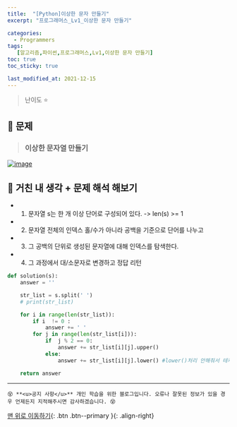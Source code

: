 ```yaml
---
title:  "[Python]이상한 문자 만들기"
excerpt: "프로그래머스_Lv1_이상한 문자 만들기"

categories:
  - Programmers
tags:
   [알고리즘,파이썬,프로그래머스,Lv1,이상한 문자 만들기]
toc: true
toc_sticky: true

last_modified_at: 2021-12-15
---
```


> 난이도 ⭐

## 🚀 문제

> ### 이상한 문자열 만들기 

[![image](https://user-images.githubusercontent.com/52389219/146224430-0bf9ef10-b48f-4500-9fa6-b4ceb79b52ff.PNG)](https://user-images.githubusercontent.com/52389219/146224430-0bf9ef10-b48f-4500-9fa6-b4ceb79b52ff.PNG)


## 🚀 거친 내 생각 + 문제 해석 해보기 

- 1. 문자열 s는 한 개 이상 단어로 구성되어 있다. -> len(s) >= 1
- 2. 문자열 전체의 인덱스 홀/수가 아니라 공백을 기준으로 단어를 나누고 
- 3. 그 공백의 단위로 생성된 문자열에 대해 인덱스를 탐색한다.
- 4. 그 과정에서 대/소문자로 변경하고 정답 리턴


```python
def solution(s):
    answer = ''

    str_list = s.split(' ')
    # print(str_list)

    for i in range(len(str_list)):
        if i  != 0 :
            answer += ' '
        for j in range(len(str_list[i])):
            if  j % 2 == 0:
                answer += str_list[i][j].upper()
            else:
                answer += str_list[i][j].lower() #lower()처리 안해줘서 테케만 통과하고 문제 오답떴었음 

    return answer
```

------



```
😵 **<u>공지 사항</u>** 개인 학습을 위한 블로그입니다. 오류나 잘못된 정보가 있을 경우 언제든지 지적해주시면 감사하겠습니다. 😵

```

[맨 위로 이동하기](https://justdojeon.github.io/programmers/%EC%9D%B4%EC%83%81%ED%95%9C-%EB%AC%B8%EC%9E%90-%EB%A7%8C%EB%93%A4%EA%B8%B0/){: .btn .btn--primary }{: .align-right}
